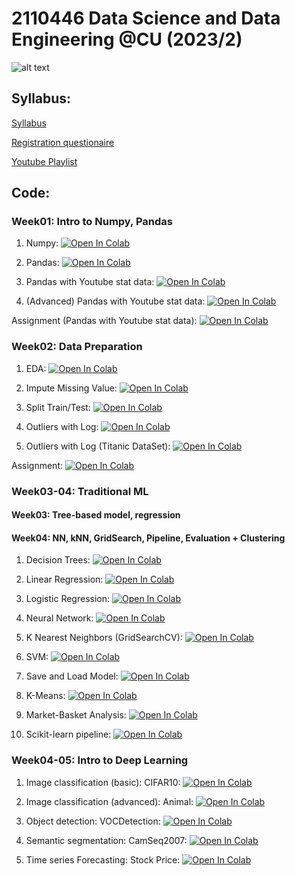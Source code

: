 # 2110446 Data Science and Data Engineering @CU (2023/2)

![alt text](https://github.com/pvateekul/2110446_DSDE_2023s2/blob/fe7d455e96bcdbd5b9a559c133c18452d0b4de15/img/meme-5.png "join ds")

## Syllabus:

[Syllabus](https://docs.google.com/document/d/1_4rCDzA0KwgGOh7CJ1s743QgCGgYW5lITbyRDdr1LoM/edit?usp=sharing)

[Registration questionaire](https://docs.google.com/forms/d/e/1FAIpQLScyiKFawV3Yj1F6nt4t9we37GxGMmiPqOanYbLExlEsUSRsOQ/viewform)

[Youtube Playlist](https://www.youtube.com/playlist?list=PLvso6gxDmsESeseoI8Bo3EVIBEFgZvW1c)

## Code:

### Week01: Intro to Numpy, Pandas

1. Numpy: [![Open In Colab](https://raw.githubusercontent.com/pvateekul/2110531_DSDE_2023s1/main/img/colab-badge.svg)](https://colab.research.google.com/github/pvateekul/2110531_DSDE_2023s1/blob/main/code/Week01_Intro_Pandas/1_Numpy.ipynb)

2. Pandas: [![Open In Colab](https://raw.githubusercontent.com/pvateekul/2110531_DSDE_2023s1/main/img/colab-badge.svg)](https://colab.research.google.com/drive/1OfAxmzIkMEwaDbgKGSWIrUID5JalTqT7#scrollTo=ezoEs7UliHFh)

3. Pandas with Youtube stat data: [![Open In Colab](https://raw.githubusercontent.com/pvateekul/2110531_DSDE_2023s1/main/img/colab-badge.svg)](https://colab.research.google.com/github/pvateekul/2110531_DSDE_2023s1/blob/main/code/Week01_Intro_Pandas/3_Pandas_(Data_Set_Trending_YouTube_Video_Statistics).ipynb)

4. (Advanced) Pandas with Youtube stat data: [![Open In Colab](https://raw.githubusercontent.com/pvateekul/2110531_DSDE_2023s1/main/img/colab-badge.svg)](https://colab.research.google.com/github/pvateekul/2110531_DSDE_2023s1/blob/main/code/Week01_Intro_Pandas/4_Advanced_Pandas_(Data_Set_Trending_YouTube_Video_Statistics).ipynb)

Assignment (Pandas with Youtube stat data): [![Open In Colab](https://raw.githubusercontent.com/pvateekul/2110531_DSDE_2023s1/main/img/colab-badge.svg)](https://colab.research.google.com/github/pvateekul/2110531_DSDE_2023s1/blob/main/code/Week01_Intro_Pandas/5_PandasAssignment.ipynb)

### Week02: Data Preparation

1. EDA: [![Open In Colab](https://raw.githubusercontent.com/pvateekul/2110446_DSDE_2023s2/main/img/colab-badge.svg)](https://colab.research.google.com/github/pvateekul/2110446_DSDE_2023s2/blob/main/code/Week02_DataPrep/Lab1_LoansDataSet.ipynb)

2. Impute Missing Value: [![Open In Colab](https://raw.githubusercontent.com/pvateekul/2110446_DSDE_2023s2/main/img/colab-badge.svg)](https://colab.research.google.com/github/pvateekul/2110446_DSDE_2023s2/blob/main/code/Week02_DataPrep/Lab2_ImputeMissingValue.ipynb)

3. Split Train/Test: [![Open In Colab](https://raw.githubusercontent.com/pvateekul/2110446_DSDE_2023s2/main/img/colab-badge.svg)](https://colab.research.google.com/github/pvateekul/2110446_DSDE_2023s2/blob/main/code/Week02_DataPrep/Lab3_SplitTrainTest.ipynb)

4. Outliers with Log: [![Open In Colab](https://raw.githubusercontent.com/pvateekul/2110446_DSDE_2023s2/main/img/colab-badge.svg)](https://colab.research.google.com/github/pvateekul/2110446_DSDE_2023s2/blob/main/code/Week02_DataPrep/Lab4_Outliers_Titanic.ipynb)

5. Outliers with Log (Titanic DataSet): [![Open In Colab](https://raw.githubusercontent.com/pvateekul/2110446_DSDE_2023s2/main/img/colab-badge.svg)](https://colab.research.google.com/github/pvateekul/2110446_DSDE_2023s2/blob/main/code/Week02_DataPrep/Lab5_Outliers_Boston_(optional).ipynb)

Assignment: [![Open In Colab](https://raw.githubusercontent.com/pvateekul/2110446_DSDE_2023s2/main/img/colab-badge.svg)](https://colab.research.google.com/github/pvateekul/2110446_DSDE_2023s2/blob/main/code/Week02_DataPrep/Assignment2_TitanicDataPrep_ToStudent.ipynb) 

### Week03-04: Traditional ML
#### Week03: Tree-based model, regression
#### Week04: NN, kNN, GridSearch, Pipeline, Evaluation + Clustering

1. Decision Trees: [![Open In Colab](https://raw.githubusercontent.com/pvateekul/2110446_DSDE_2023s2/main/img/colab-badge.svg)](https://colab.research.google.com/github/pvateekul/2110531_DSDE_2023s1/blob/main/code/Week03_ML/1_Decision_Trees_Random_Forests_v3.ipynb)

2. Linear Regression: [![Open In Colab](https://raw.githubusercontent.com/pvateekul/2110446_DSDE_2023s2/main/img/colab-badge.svg)](https://colab.research.google.com/github/pvateekul/2110531_DSDE_2023s1/blob/main/code/Week03_ML/2_Linear_Regression_v2.ipynb)

3. Logistic Regression: [![Open In Colab](https://raw.githubusercontent.com/pvateekul/2110446_DSDE_2023s2/main/img/colab-badge.svg)](https://colab.research.google.com/github/pvateekul/2110531_DSDE_2023s1/blob/main/code/Week03_ML/3_Logistic_Regression_v2.ipynb)

4. Neural Network: [![Open In Colab](https://raw.githubusercontent.com/pvateekul/2110446_DSDE_2023s2/main/img/colab-badge.svg)](https://colab.research.google.com/github/pvateekul/2110531_DSDE_2023s1/blob/main/code/Week03_ML/4_Neural_Network_v3.ipynb)

5. K Nearest Neighbors (GridSearchCV): [![Open In Colab](https://raw.githubusercontent.com/pvateekul/2110446_DSDE_2023s2/main/img/colab-badge.svg)](https://colab.research.google.com/github/pvateekul/2110531_DSDE_2023s1/blob/main/code/Week03_ML/5_K_Nearest_Neighbors_v2.ipynb)

6. SVM: [![Open In Colab](https://raw.githubusercontent.com/pvateekul/2110446_DSDE_2023s2/main/img/colab-badge.svg)](https://colab.research.google.com/github/pvateekul/2110531_DSDE_2023s1/blob/main/code/Week03_ML/6_Support_Vector_Machine_v2.ipynb)

7. Save and Load Model: [![Open In Colab](https://raw.githubusercontent.com/pvateekul/2110446_DSDE_2023s2/main/img/colab-badge.svg)](https://colab.research.google.com/github/pvateekul/2110531_DSDE_2023s1/blob/main/code/Week03_ML/7_Save_Load_Model_v2.ipynb)

8. K-Means: [![Open In Colab](https://raw.githubusercontent.com/pvateekul/2110446_DSDE_2023s2/main/img/colab-badge.svg)](https://colab.research.google.com/github/pvateekul/2110531_DSDE_2023s1/blob/main/code/Week03_ML/8_K_Means_Clustering_v2.ipynb)

9. Market-Basket Analysis: [![Open In Colab](https://raw.githubusercontent.com/pvateekul/2110446_DSDE_2023s2/main/img/colab-badge.svg)](https://colab.research.google.com/github/pvateekul/2110531_DSDE_2023s1/blob/main/code/Week03_ML/9_Market_Basket_Intro_v2.ipynb)

10. Scikit-learn pipeline: [![Open In Colab](https://raw.githubusercontent.com/pvateekul/2110446_DSDE_2023s2/main/img/colab-badge.svg)](https://colab.research.google.com/github/pvateekul/2110446_DSDE_2023s2/blob/main/code/Week03_ML/10_Scikit_learn_Pipeline.ipynb)

### Week04-05: Intro to Deep Learning

1. Image classification (basic): CIFAR10: [![Open In Colab](https://raw.githubusercontent.com/pvateekul/2110446_DSDE_2023s2/main/img/colab-badge.svg)](https://colab.research.google.com/github/pvateekul/2110446_DSDE_2023s2/blob/main/code/Week04_Intro_Deep_Learning/1_Image_classification_CIFAR10_CNN.ipynb)

2. Image classification (advanced): Animal: [![Open In Colab](https://raw.githubusercontent.com/pvateekul/2110446_DSDE_2023s2/main/img/colab-badge.svg)](https://colab.research.google.com/github/pvateekul/2110446_DSDE_2023s2/blob/main/code/Week04_Intro_Deep_Learning/2_Image_classification_Animal_EfficientNetB0.ipynb)

3. Object detection: VOCDetection: [![Open In Colab](https://raw.githubusercontent.com/pvateekul/2110446_DSDE_2023s2/main/img/colab-badge.svg)](https://colab.research.google.com/github/pvateekul/2110446_DSDE_2023s2/blob/main/code/Week04_Intro_Deep_Learning/3_Object_detection_VOCDetection_FasterRCNN_MobileNet_V3.ipynb)

4. Semantic segmentation: CamSeq2007: [![Open In Colab](https://raw.githubusercontent.com/pvateekul/2110446_DSDE_2023s2/main/img/colab-badge.svg)](https://colab.research.google.com/github/pvateekul/2110446_DSDE_2023s2/blob/main/code/Week04_Intro_Deep_Learning/4_Semantic_segmentation_Camseq_deeplabv3_DataInGD.ipynb)

5. Time series Forecasting: Stock Price: [![Open In Colab](https://raw.githubusercontent.com/pvateekul/2110446_DSDE_2023s2/main/img/colab-badge.svg)](https://colab.research.google.com/github/pvateekul/2110446_DSDE_2023s2/blob/main/code/Week04_Intro_Deep_Learning/5_Time_series_forecasting_DataInGD.ipynb)

<!--- comment ---!>
